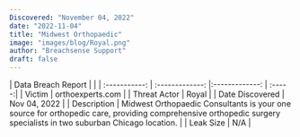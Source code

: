 ```yaml
---
Discovered: "November 04, 2022"
date: "2022-11-04"
title: "Midwest Orthopaedic"
image: "images/blog/Royal.png"
author: "Breachsense Support"
draft: false
---
```


| Data Breach Report           |              | 
| :-----------: | :-------------:     |:-------------:    | :-----:|
| Victim      | orthoexperts.com      | 
| Threat Actor      | Royal      | 
| Date Discovered      | Nov 04, 2022      | 
| Description      | Midwest Orthopaedic Consultants is your one source for orthopedic care, providing comprehensive orthopedic surgery specialists in two suburban Chicago location.      | 
| Leak Size      | N/A      | 

